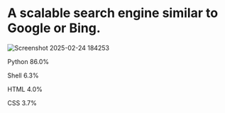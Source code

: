 # A scalable search engine similar to Google or Bing.
![Screenshot 2025-02-24 184253](https://github.com/user-attachments/assets/fe8b6443-deb0-47ff-93a3-b33e3f598303)

Python
86.0%
 
Shell
6.3%
 
HTML
4.0%
 
CSS
3.7%
